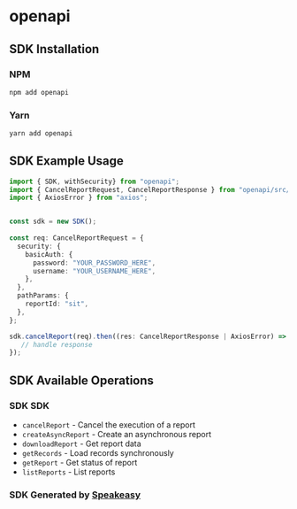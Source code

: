 # openapi

<!-- Start SDK Installation -->
## SDK Installation

### NPM

```bash
npm add openapi
```

### Yarn

```bash
yarn add openapi
```
<!-- End SDK Installation -->

## SDK Example Usage
<!-- Start SDK Example Usage -->
```typescript
import { SDK, withSecurity} from "openapi";
import { CancelReportRequest, CancelReportResponse } from "openapi/src/sdk/models/operations";
import { AxiosError } from "axios";


const sdk = new SDK();
    
const req: CancelReportRequest = {
  security: {
    basicAuth: {
      password: "YOUR_PASSWORD_HERE",
      username: "YOUR_USERNAME_HERE",
    },
  },
  pathParams: {
    reportId: "sit",
  },
};

sdk.cancelReport(req).then((res: CancelReportResponse | AxiosError) => {
   // handle response
});
```
<!-- End SDK Example Usage -->

<!-- Start SDK Available Operations -->
## SDK Available Operations

### SDK SDK

* `cancelReport` - Cancel the execution of a report
* `createAsyncReport` - Create an asynchronous report
* `downloadReport` - Get report data
* `getRecords` - Load records synchronously
* `getReport` - Get status of report
* `listReports` - List reports

<!-- End SDK Available Operations -->

### SDK Generated by [Speakeasy](https://docs.speakeasyapi.dev/docs/using-speakeasy/client-sdks)
